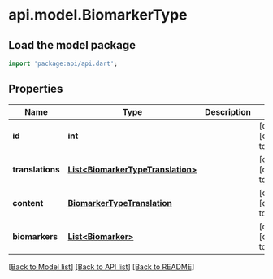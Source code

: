# api.model.BiomarkerType

## Load the model package
```dart
import 'package:api/api.dart';
```

## Properties
Name | Type | Description | Notes
------------ | ------------- | ------------- | -------------
**id** | **int** |  | [optional] [default to null]
**translations** | [**List&lt;BiomarkerTypeTranslation&gt;**](BiomarkerTypeTranslation.md) |  | [optional] [default to []]
**content** | [**BiomarkerTypeTranslation**](BiomarkerTypeTranslation.md) |  | [optional] [default to null]
**biomarkers** | [**List&lt;Biomarker&gt;**](Biomarker.md) |  | [optional] [default to []]

[[Back to Model list]](../README.md#documentation-for-models) [[Back to API list]](../README.md#documentation-for-api-endpoints) [[Back to README]](../README.md)



